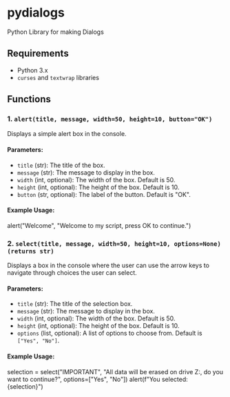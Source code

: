 # pydialogs
Python Library for making Dialogs
## Requirements
- Python 3.x
- `curses` and `textwrap` libraries
## Functions
### 1. `alert(title, message, width=50, height=10, button="OK")`
Displays a simple alert box in the console.
#### Parameters:
- `title` (str): The title of the box.
- `message` (str): The message to display in the box.
- `width` (int, optional): The width of the box. Default is 50.
- `height` (int, optional): The height of the box. Default is 10.
- `button` (str, optional): The label of the button. Default is "OK".
#### Example Usage:
alert("Welcome", "Welcome to my script, press OK to continue.")
### 2. `select(title, message, width=50, height=10, options=None)` `(returns str)`
Displays a box in the console where the user can use the arrow keys to navigate through choices the user can select.
#### Parameters:
- `title` (str): The title of the selection box.
- `message` (str): The message to display in the box.
- `width` (int, optional): The width of the box. Default is 50.
- `height` (int, optional): The height of the box. Default is 10.
- `options` (list, optional): A list of options to choose from. Default is `["Yes", "No"]`.
#### Example Usage:
selection = select("IMPORTANT", "All data will be erased on drive Z:\, do you want to continue?", options=["Yes", "No"])
alert(f"You selected: {selection}")
